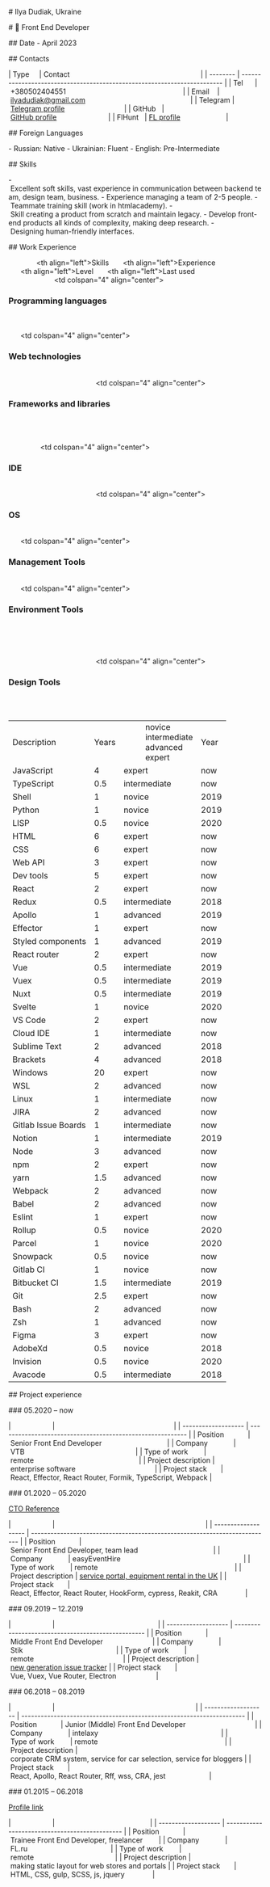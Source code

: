 # Ilya Dudiak, Ukraine 

# 🦈 Front End Developer  
  
 ## Date - April 2023
  
 ## Contacts 
  
 | Type     | Contact                                                                  | 
 | -------- | ------------------------------------------------------------------------ | 
 | Tel      | +380502404551                                                           | 
 | Email    | ilyadudiak@gmail.com                                                     | 
 | Telegram | [Telegram profile](https://t.me/ilyadudiak)                              | 
 | GitHub   | [GitHub profile](https://github.com/ilyadudiak)                          | 
 | FlHunt   | [FL profile](https://www.fl.ru/users/v_e_c_t_o_r/)                       | 
  
 ## Foreign Languages 
  
 - Russian: Native 
 - Ukrainian: Fluent 
 - English: Pre-Intermediate 
  
 ## Skills 
  
 - Excellent soft skills, vast experience in communication between backend team, design team, business. 
 - Experience managing a team of 2-5 people. 
 - Teammate training skill (work in htmlacademy). 
 - Skill creating a product from scratch and maintain legacy. 
 - Develop front-end products all kinds of complexity, making deep research. 
 - Designing human-friendly interfaces. 
  
 ## Work Experience 
  
   <table> 
     <tr> 
       <th align="left">Skills</th> 
       <th align="left">Experience</th> 
       <th align="left">Level</th> 
       <th align="left">Last used</th> 
     </tr> 
     <tr> 
       <td>Description</td> 
       <td>Years</td> 
       <td> 
           novice<br/> 
           intermediate<br/> 
           advanced<br/> 
           expert   
       </td> 
       <td>Year</td> 
     </tr> 
     <tr> 
       <td colspan="4" align="center"><h3>Programming languages</h3></td> 
     </tr> 
     <tr> 
       <td>JavaScript</td> 
       <td>4</td> 
       <td>expert</td> 
       <td>now</td> 
     </tr> 
     <tr> 
       <td>TypeScript</td> 
       <td>0.5</td> 
       <td>intermediate</td> 
       <td>now</td> 
     </tr> 
     <tr> 
       <td>Shell</td> 
       <td>1</td> 
       <td>novice</td> 
       <td>2019</td> 
     </tr> 
     <tr> 
       <td>Python</td> 
       <td>1</td> 
       <td>novice</td> 
       <td>2019</td> 
     </tr> 
      <tr> 
       <td>LISP</td> 
       <td>0.5</td> 
       <td>novice</td> 
       <td>2020</td> 
     </tr> 
     <tr> 
       <td colspan="4" align="center"><h3>Web technologies</h3></td> 
     </tr> 
     <tr> 
       <td>HTML</td> 
       <td>6</td> 
       <td>expert</td> 
       <td>now</td> 
     </tr> 
     <tr> 
       <td>CSS</td> 
       <td>6</td> 
       <td>expert</td> 
       <td>now</td> 
     </tr> 
     <tr> 
       <td>Web API</td> 
       <td>3</td> 
       <td>expert</td> 
       <td>now</td> 
     </tr> 
     <tr> 
       <td>Dev tools</td> 
       <td>5</td> 
       <td>expert</td> 
       <td>now</td> 
     </tr> 
     <tr> 
       <td colspan="4" align="center"><h3>Frameworks and libraries</h3></td> 
     </tr> 
     <tr> 
       <td>React</td> 
       <td>2</td> 
       <td>expert</td> 
       <td>now</td> 
     </tr> 
     <tr> 
       <td>Redux</td> 
       <td>0.5</td> 
       <td>intermediate</td> 
       <td>2018</td> 
     </tr> 
     <tr> 
       <td>Apollo</td> 
       <td>1</td> 
       <td>advanced</td> 
       <td>2019</td> 
     </tr> 
     <tr> 
       <td>Effector</td> 
       <td>1</td> 
       <td>expert</td> 
       <td>now</td> 
     </tr> 
     <tr> 
       <td>Styled components</td> 
       <td>1</td> 
       <td>advanced</td> 
       <td>2019</td> 
     </tr> 
     <tr> 
       <td>React router</td> 
       <td>2</td> 
       <td>expert</td> 
       <td>now</td> 
     </tr> 
     <tr> 
       <td>Vue</td> 
       <td>0.5</td> 
       <td>intermediate</td> 
       <td>2019</td> 
     </tr> 
     <tr> 
       <td>Vuex</td> 
       <td>0.5</td> 
       <td>intermediate</td> 
       <td>2019</td> 
     </tr> 
     <tr> 
       <td>Nuxt</td> 
       <td>0.5</td> 
       <td>intermediate</td> 
       <td>2019</td> 
     </tr> 
     <tr> 
       <td>Svelte</td> 
       <td>1</td> 
       <td>novice</td> 
       <td>2020</td> 
     </tr> 
     <tr> 
       <td colspan="4" align="center"><h3>IDE</h3></td> 
     </tr> 
     <tr> 
       <td>VS Code</td> 
       <td>2</td> 
       <td>expert</td> 
       <td>now</td> 
     </tr> 
     <tr> 
       <td>Cloud IDE</td> 
       <td>1</td> 
       <td>intermediate</td> 
       <td>now</td> 
     </tr> 
     <tr> 
       <td>Sublime Text</td> 
       <td>2</td> 
       <td>advanced</td> 
       <td>2018</td> 
     </tr> 
     <tr> 
       <td>Brackets</td> 
       <td>4</td> 
       <td>advanced</td> 
       <td>2018</td> 
     </tr> 
     <tr> 
       <td colspan="4" align="center"><h3>OS</h3></td> 
     </tr> 
     <tr> 
       <td>Windows</td> 
       <td>20</td> 
       <td>expert</td> 
       <td>now</td> 
     </tr> 
     <tr> 
       <td>WSL</td> 
       <td>2</td> 
       <td>advanced</td> 
       <td>now</td> 
     </tr> 
     <tr> 
       <td>Linux</td> 
       <td>1</td> 
       <td>intermediate</td> 
       <td>now</td> 
     </tr> 
     <tr> 
       <td colspan="4" align="center"><h3>Management Tools</h3></td> 
     </tr> 
     <tr> 
       <td>JIRA</td> 
       <td>2</td> 
       <td>advanced</td> 
       <td>now</td> 
     </tr> 
     <tr> 
       <td>Gitlab Issue Boards</td> 
       <td>1</td> 
       <td>intermediate</td> 
       <td>now</td> 
     </tr> 
     <tr> 
       <td>Notion</td> 
       <td>1</td> 
       <td>intermediate</td> 
       <td>2019</td> 
     </tr> 
     <tr> 
       <td colspan="4" align="center"><h3>Environment Tools</h3></td> 
     </tr> 
     <tr> 
       <td>Node</td> 
       <td>3</td> 
       <td>advanced</td> 
       <td>now</td> 
     </tr> 
     <tr> 
       <td>npm</td> 
       <td>2</td> 
       <td>expert</td> 
       <td>now</td> 
     </tr> 
     <tr> 
       <td>yarn</td> 
       <td>1.5</td> 
       <td>advanced</td> 
       <td>now</td> 
     </tr> 
     <tr> 
       <td>Webpack</td> 
       <td>2</td> 
       <td>advanced</td> 
       <td>now</td> 
     </tr> 
     <tr> 
       <td>Babel</td> 
       <td>2</td> 
       <td>advanced</td> 
       <td>now</td> 
     </tr> 
     <tr> 
       <td>Eslint</td> 
       <td>1</td> 
       <td>expert</td> 
       <td>now</td> 
     </tr> 
     <tr> 
       <td>Rollup</td> 
       <td>0.5</td> 
       <td>novice</td> 
       <td>2020</td> 
     </tr> 
     <tr> 
       <td>Parcel</td> 
       <td>1</td> 
       <td>novice</td> 
       <td>2020</td> 
     </tr> 
     <tr> 
       <td>Snowpack</td> 
       <td>0.5</td> 
       <td>novice</td> 
       <td>now</td> 
     </tr> 
     <tr> 
       <td>Gitlab CI</td> 
       <td>1</td> 
       <td>novice</td> 
       <td>now</td> 
     </tr> 
     <tr> 
       <td>Bitbucket CI</td> 
       <td>1.5</td> 
       <td>intermediate</td> 
       <td>2019</td> 
     </tr> 
     <tr> 
       <td>Git</td> 
       <td>2.5</td> 
       <td>expert</td> 
       <td>now</td> 
     </tr> 
     <tr> 
       <td>Bash</td> 
       <td>2</td> 
       <td>advanced</td> 
       <td>now</td> 
     </tr> 
     <tr> 
       <td>Zsh</td> 
       <td>1</td> 
       <td>advanced</td> 
       <td>now</td> 
     </tr> 
     <tr> 
       <td colspan="4" align="center"><h3>Design Tools</h3></td> 
     </tr> 
     <tr> 
       <td>Figma</td> 
       <td>3</td> 
       <td>expert</td> 
       <td>now</td> 
     </tr> 
     <tr> 
       <td>AdobeXd</td> 
       <td>0.5</td> 
       <td>novice</td> 
       <td>2018</td> 
     </tr> 
     <tr> 
       <td>Invision</td> 
       <td>0.5</td> 
       <td>novice</td> 
       <td>2020</td> 
     </tr> 
     <tr> 
       <td>Avacode</td> 
       <td>0.5</td> 
       <td>intermediate</td> 
       <td>2018</td> 
     </tr> 
   </table> 
  
 ## Project experience 
  
 ### 05.2020 – now 
  
 |                     |                                                            | 
 | ------------------- | ---------------------------------------------------------- | 
 | Position            | Senior Front End Developer                                 | 
 | Company             | VTB                                                        | 
 | Type of work        | remote                                                     | 
 | Project description | enterprise software                                        | 
 | Project stack       | React, Effector, React Router, Formik, TypeScript, Webpack | 
  
 ### 01.2020 – 05.2020 
  
 [CTO Reference](https://drive.google.com/file/d/1s8NSBuDTUm4fsUiexCqvQT7MvuWubqZo/view?usp=sharing) 
  
 |                     |                                                                            | 
 | ------------------- | -------------------------------------------------------------------------- | 
 | Position            | Senior Front End Developer, team lead                                      | 
 | Company             | easyEventHire                                                              | 
 | Type of work        | remote                                                                     | 
 | Project description | [service portal, equipment rental in the UK](https://easyeventhireuk.com/) | 
 | Project stack       | React, Effector, React Router, HookForm, cypress, Reakit, CRA              | 
  
 ### 09.2019 – 12.2019 
  
 |                     |                                                    | 
 | ------------------- | -------------------------------------------------- | 
 | Position            | Middle Front End Developer                         | 
 | Company             | Stik                                               | 
 | Type of work        | remote                                             | 
 | Project description | [new generation issue tracker](https://shtab.app/) | 
 | Project stack       | Vue, Vuex, Vue Router, Electron                    | 
  
 ### 06.2018 – 08.2019 
  
 |                     |                                                                       | 
 | ------------------- | --------------------------------------------------------------------- | 
 | Position            | Junior (Middle) Front End Developer                                   | 
 | Company             | intelaxy                                                              | 
 | Type of work        | remote                                                                | 
 | Project description | corporate CRM system, service for car selection, service for bloggers | 
 | Project stack       | React, Apollo, React Router, Rff, wss, CRA, jest                      | 
  
 ### 01.2015 – 06.2018 
  
 [Profile link](https://www.fl.ru/users/v_e_c_t_o_r/) 
  
 |                     |                                                | 
 | ------------------- | ---------------------------------------------- | 
 | Position            | Trainee Front End Developer, freelancer        | 
 | Company             | FL.ru                                          | 
 | Type of work        | remote                                         | 
 | Project description | making static layout for web stores and portals | 
 | Project stack       | HTML, CSS, gulp, SCSS, js, jquery              |
